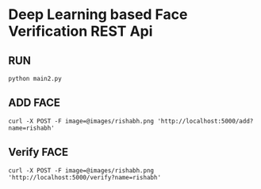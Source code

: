# Deep Learning based Face Verification REST Api

## RUN
```
python main2.py

```


## ADD FACE
```
curl -X POST -F image=@images/rishabh.png 'http://localhost:5000/add?name=rishabh'

```

## Verify FACE
```
curl -X POST -F image=@images/rishabh.png 'http://localhost:5000/verify?name=rishabh'
```
